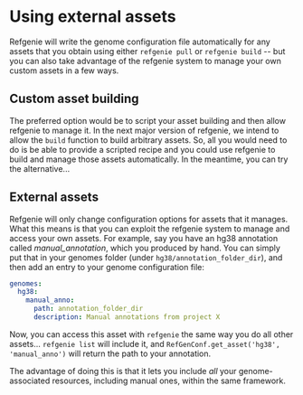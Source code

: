# Using external assets

Refgenie will write the genome configuration file automatically for any assets that you obtain using either `refgenie pull` or `refgenie build` -- but you can also take advantage of the refgenie system to manage your own custom assets in a few ways.

## Custom asset building

The preferred option would be to script your asset building and then allow refgenie to manage it. In the next major version of refgenie, we intend to allow the `build` function to build arbitrary assets. So, all you would need to do is be able to provide a scripted recipe and you could use refgenie to build and manage those assets automatically. In the meantime, you can try the alternative...

## External assets

Refgenie will only change configuration options for assets that it manages. What this means is that you can exploit the refgenie system to manage and access your own assets. For example, say you have an hg38 annotation called *manual_annotation*, which you produced by hand. You can simply put that in your genomes folder (under `hg38/annotation_folder_dir`), and then add an entry to your genome configuration file:

```yaml
genomes:
  hg38:
    manual_anno:
      path: annotation_folder_dir
      description: Manual annotations from project X
```

Now, you can access this asset with `refgenie` the same way you do all other assets... `refgenie list` will include it, and `RefGenConf.get_asset('hg38', 'manual_anno')` will return the path to your annotation.

The advantage of doing this is that it lets you include *all* your genome-associated resources, including manual ones, within the same framework.
